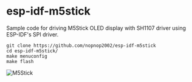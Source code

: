 # esp-idf-m5stick
Sample code for driving M5Stick OLED display with SH1107 driver using ESP-IDF's SPI driver.   

```
git clone https://github.com/nopnop2002/esp-idf-m5stick
cd esp-idf-m5stick/
make menuconfig
make flash
```

![M5Stick](https://user-images.githubusercontent.com/6020549/57205754-b70bf780-6ffb-11e9-9eeb-9dfbe8e21fee.JPG)

